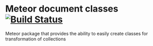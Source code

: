 # Meteor document classes [![Build Status](https://travis-ci.org/maximummeteor/document-classes.svg)](https://travis-ci.org/maximummeteor/document-classes)
Meteor package that provides the ability to easily create classes for transformation of collections
